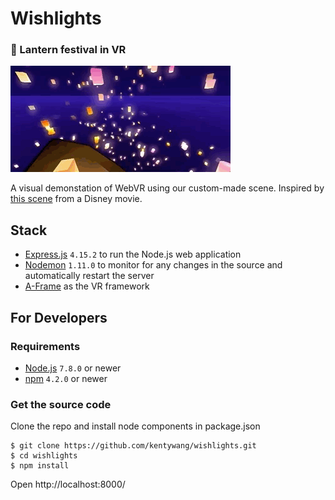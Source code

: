 # Wishlights

### 🏮 Lantern festival in VR
![](https://github.com/kentywang/wishlights/blob/master/client/img/lanterns.gif)

A visual demonstation of WebVR using our custom-made scene. Inspired by [this scene](https://www.youtube.com/watch?v=fKPK6c0mKE0) from a Disney movie. 

## Stack
- [Express.js](https://expressjs.com/) `4.15.2` to run the Node.js web application
- [Nodemon](http://nodemon.io/) `1.11.0` to monitor for any changes in the source and automatically restart the server
- [A-Frame](https://aframe.io/) as the VR framework

## For Developers
### Requirements
- [Node.js](https://nodejs.org) `7.8.0` or newer
- [npm](https://docs.npmjs.com/getting-started/installing-node) `4.2.0` or newer

### Get the source code
Clone the repo and install node components in package.json
```shell
$ git clone https://github.com/kentywang/wishlights.git
$ cd wishlights
$ npm install
```
Open http://localhost:8000/

